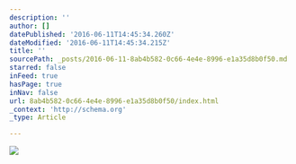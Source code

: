 ```yaml
---
description: ''
author: []
datePublished: '2016-06-11T14:45:34.260Z'
dateModified: '2016-06-11T14:45:34.215Z'
title: ''
sourcePath: _posts/2016-06-11-8ab4b582-0c66-4e4e-8996-e1a35d8b0f50.md
starred: false
inFeed: true
hasPage: true
inNav: false
url: 8ab4b582-0c66-4e4e-8996-e1a35d8b0f50/index.html
_context: 'http://schema.org'
_type: Article

---
```

![](https://the-grid-user-content.s3-us-west-2.amazonaws.com/80a20b28-5168-4fd8-8810-0755c036d8ca.jpg)